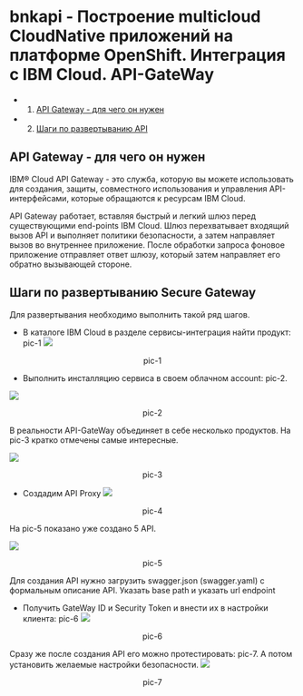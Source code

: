 # bnkapi - Построение multicloud  CloudNative приложений на платформе OpenShift. Интеграция с IBM Cloud. API-GateWay


<!-- TOC BEGIN -->
- 1. [API Gateway - для чего он нужен](#p1)
- 2. [Шаги по развертыванию API ](#p2)



<!-- TOC END -->


<a name="p1"></a>
## API Gateway - для чего он нужен

IBM® Cloud API Gateway - это служба, которую вы можете использовать для создания, защиты, совместного использования и управления API-интерфейсами, которые обращаются к ресурсам IBM Cloud.

API Gateway работает, вставляя быстрый и легкий шлюз перед существующими end-points IBM Cloud. Шлюз перехватывает входящий вызов API и выполняет политики безопасности, а затем направляет вызов во внутреннее приложение. После обработки запроса фоновое приложение отправляет ответ шлюзу, который затем направляет его обратно вызывающей стороне.




<a name="p2"></a>
## Шаги по развертыванию Secure Gateway

Для развертывания необходимо выполнить такой ряд шагов.

- В каталоге IBM Cloud в разделе сервисы-интеграция найти продукт: pic-1
 <kbd><img src="doc/ap-pic-1.png" /></kbd>
<p style="text-align: center;">pic-1</p>

- Выполнить инсталляцию сервиса в своем облачном account: pic-2.

 <kbd><img src="doc/ap-pic-2.png" /></kbd>
<p style="text-align: center;">pic-2</p>

В реальности API-GateWay объединяет в себе несколько продуктов. На pic-3 кратко отмечены самые интересные.

 <kbd><img src="doc/ap-pic-3.png" /></kbd>
<p style="text-align: center;">pic-3</p>

- Создадим API Proxy
 <kbd><img src="doc/ap-pic-4.png" /></kbd>
<p style="text-align: center;">pic-4</p>

На pic-5 показано уже создано 5 API.

 <kbd><img src="doc/ap-pic-5.png" /></kbd>
<p style="text-align: center;">pic-5</p

 Для создания API  нужно загрузить swagger.json (swagger.yaml)  с формальным описание API. Указать base path  и указать url endpoint

>

- Получить GateWay ID и Security Token и внести их в настройки клиента: pic-6
 <kbd><img src="doc/ap-pic-6.png" /></kbd>
<p style="text-align: center;">pic-6</p>


Сразу же после создания API  его можно протестировать: pic-7. А потом установить желаемые настройки безопасности.
 <kbd><img src="doc/ap-pic-7.png" /></kbd>
<p style="text-align: center;">pic-7</p>
